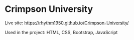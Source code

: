 # Crimpson University

Live site: https://rhythm1950.github.io/Crimpson-University/

Used in the project: HTML, CSS, Bootstrap, JavaScript
